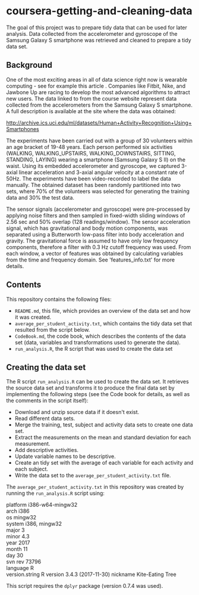 # coursera-getting-and-cleaning-data

The goal of this project was to prepare tidy data that can be used for later analysis. Data collected from the accelerometer and gyroscope of the Samsung Galaxy S smartphone was retrieved and cleaned to prepare a tidy data set.

## Background
One of the most exciting areas in all of data science right now is wearable computing - see for example this article . Companies like Fitbit, Nike, and Jawbone Up are racing to develop the most advanced algorithms to attract new users. The data linked to from the course website represent data collected from the accelerometers from the Samsung Galaxy S smartphone. A full description is available at the site where the data was obtained:

http://archive.ics.uci.edu/ml/datasets/Human+Activity+Recognition+Using+Smartphones

The experiments have been carried out with a group of 30 volunteers within an age bracket of 19-48 years. Each person performed six activities (WALKING, WALKING_UPSTAIRS, WALKING_DOWNSTAIRS, SITTING, STANDING, LAYING) wearing a smartphone (Samsung Galaxy S II) on the waist. Using its embedded accelerometer and gyroscope, we captured 3-axial linear acceleration and 3-axial angular velocity at a constant rate of 50Hz. The experiments have been video-recorded to label the data manually. The obtained dataset has been randomly partitioned into two sets, where 70% of the volunteers was selected for generating the training data and 30% the test data. 

The sensor signals (accelerometer and gyroscope) were pre-processed by applying noise filters and then sampled in fixed-width sliding windows of 2.56 sec and 50% overlap (128 readings/window). The sensor acceleration signal, which has gravitational and body motion components, was separated using a Butterworth low-pass filter into body acceleration and gravity. The gravitational force is assumed to have only low frequency components, therefore a filter with 0.3 Hz cutoff frequency was used. From each window, a vector of features was obtained by calculating variables from the time and frequency domain. See 'features_info.txt' for more details. 

## Contents
This repository contains the following files:

- `README.md`, this file, which provides an overview of the data set and how it was created.
- `average_per_student_activity.txt`, which contains the tidy data set that resulted from the script below.
- `CodeBook.md`, the code book, which describes the contents of the data set (data, variables and transformations used to generate the data).
- `run_analysis.R`, the R script that was used to create the data set  

## Creating the data set <a name="creating-data-set"></a>

The R script `run_analysis.R` can be used to create the data set. It retrieves the source data set and transforms it to produce the final data set by implementing the following steps (see the Code book for details, as well as the comments in the script itself):

- Download and unzip source data if it doesn't exist.
- Read different data sets.
- Merge the training, test, subject and activity data sets to create one data set.
- Extract the measurements on the mean and standard deviation for each measurement.
- Add descriptive activities.
- Update variable names to be descriptive.
- Create an tidy set with the average of each variable for each activity and each subject.
- Write the data set to the `average_per_student_activity.txt` file.

The `average_per_student_activity.txt` in this repository was created by running the `run_analysis.R` script using:

platform       i386-w64-mingw32            
arch           i386                        
os             mingw32                     
system         i386, mingw32                                                   
major          3                           
minor          4.3                         
year           2017                        
month          11                          
day            30                          
svn rev        73796                       
language       R                           
version.string R version 3.4.3 (2017-11-30)
nickname       Kite-Eating Tree            

This script requires the `dplyr` package (version 0.7.4 was used).
